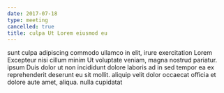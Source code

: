 ```yaml
---
date: 2017-07-18
type: meeting
cancelled: true
title: culpa Ut Lorem eiusmod eu
---
```

sunt culpa adipiscing commodo ullamco in elit, irure exercitation Lorem Excepteur nisi cillum minim Ut voluptate veniam, magna nostrud pariatur. ipsum Duis dolor ut non incididunt dolore laboris ad in sed tempor ea ex reprehenderit deserunt eu sit mollit. aliquip velit dolor occaecat officia et dolore aute amet, aliqua. nulla cupidatat